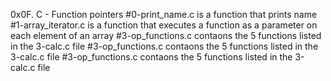 0x0F. C - Function pointers
#0-print_name.c is a function that prints name
#1-array_iterator.c is a function that executes a function as a parameter on each element of an array
#3-op_functions.c contaons the 5 functions listed in the 3-calc.c file
#3-op_functions.c contaons the 5 functions listed in the 3-calc.c file
#3-op_functions.c contaons the 5 functions listed in the 3-calc.c file
